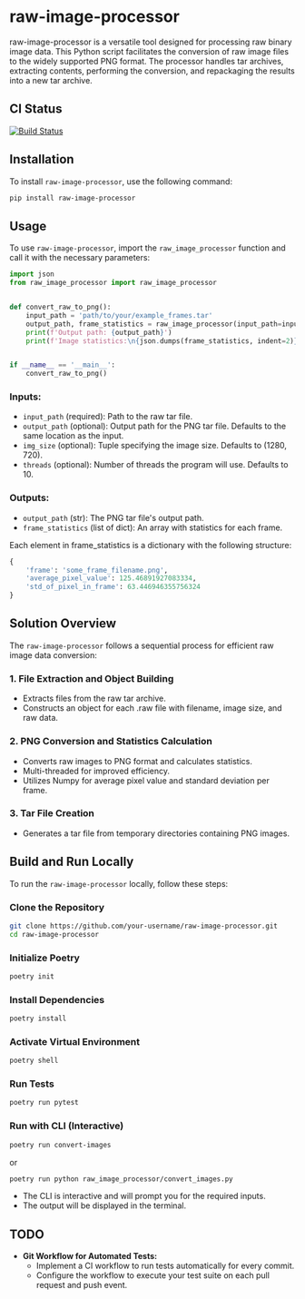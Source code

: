 # raw-image-processor
raw-image-processor is a versatile tool designed for processing raw binary image data. This Python script facilitates the conversion of raw image files to the widely supported PNG format. The processor handles tar archives, extracting contents, performing the conversion, and repackaging the results into a new tar archive.

## CI Status

[![Build Status](https://github.com/NizanHellman/raw-image-processor/workflows/Run%20Tests/badge.svg)](https://github.com/NizanHellman/raw-image-processor/actions)


## Installation

To install `raw-image-processor`, use the following command:

```bash
pip install raw-image-processor
```

## Usage

To use `raw-image-processor`, import the `raw_image_processor` function and call it with the necessary parameters:

```python
import json
from raw_image_processor import raw_image_processor


def convert_raw_to_png():
    input_path = 'path/to/your/example_frames.tar'
    output_path, frame_statistics = raw_image_processor(input_path=input_path)
    print(f'Output path: {output_path}')
    print(f'Image statistics:\n{json.dumps(frame_statistics, indent=2)}')


if __name__ == '__main__':
    convert_raw_to_png()
```
### Inputs:
* `input_path` (required): Path to the raw tar file.
* `output_path` (optional): Output path for the PNG tar file. Defaults to the same location as the input.
* `img_size` (optional): Tuple specifying the image size. Defaults to (1280, 720).
* `threads` (optional): Number of threads the program will use. Defaults to 10.
### Outputs:
* `output_path` (str): The PNG tar file's output path.
* `frame_statistics` (list of dict): An array with statistics for each frame.

Each element in frame_statistics is a dictionary with the following structure:
```python
{
    'frame': 'some_frame_filename.png',
    'average_pixel_value': 125.46891927083334,
    'std_of_pixel_in_frame': 63.446946355756324
}
```
## Solution Overview

The `raw-image-processor` follows a sequential process for efficient raw image data conversion:

### 1. File Extraction and Object Building

- Extracts files from the raw tar archive.
- Constructs an object for each .raw file with filename, image size, and raw data.

### 2. PNG Conversion and Statistics Calculation

- Converts raw images to PNG format and calculates statistics.
- Multi-threaded for improved efficiency.
- Utilizes Numpy for average pixel value and standard deviation per frame.

### 3. Tar File Creation

- Generates a tar file from temporary directories containing PNG images.

## Build and Run Locally

To run the `raw-image-processor` locally, follow these steps:

### Clone the Repository

```bash
git clone https://github.com/your-username/raw-image-processor.git
cd raw-image-processor
```

### Initialize Poetry
```bash
poetry init
```

### Install Dependencies
```bash
poetry install
```

### Activate Virtual Environment
```bash
poetry shell
```

### Run Tests
```bash
poetry run pytest
```

### Run with CLI (Interactive)
```bash
poetry run convert-images
```
or
```bash
poetry run python raw_image_processor/convert_images.py
```
* The CLI is interactive and will prompt you for the required inputs.
* The output will be displayed in the terminal.


## TODO

- **Git Workflow for Automated Tests:**
  - Implement a CI workflow to run tests automatically for every commit.
  - Configure the workflow to execute your test suite on each pull request and push event.
